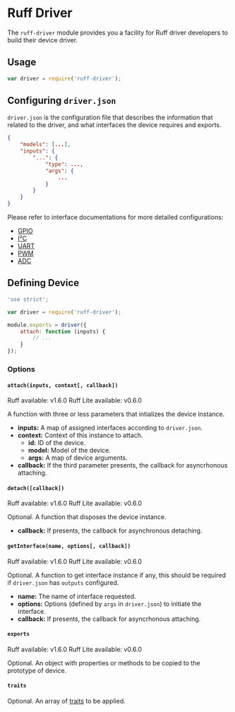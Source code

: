 # Ruff Driver

The `ruff-driver` module provides you a facility for Ruff driver developers to build their device driver.

## Usage

```js
var driver = require('ruff-driver');
```

## Configuring `driver.json`

`driver.json` is the configuration file that describes the information that related to the driver,
and what interfaces the device requires and exports.

```json
{
    "models": [...],
    "inputs": {
        "...": {
            "type": ...,
            "args": {
                ...
            }
        }
    }
}
```

Please refer to interface documentations for more detailed configurations:

- [GPIO](./gpio.html)
- [I²C](./i2c.html)
- [UART](./uart.html)
- [PWM](./pwm.html)
- [ADC](./adc.html)

## Defining Device

```js
'use strict';

var driver = require('ruff-driver');

module.exports = driver({
    attach: function (inputs) {
        // ...
    }
});
```

### Options

#### `attach(inputs, context[, callback])`
<span class="api-platform">Ruff available: v1.6.0</span>
<span class="api-platform">Ruff Lite available: v0.6.0</span>

A function with three or less parameters that intializes the device instance.

- **inputs:** A map of assigned interfaces according to `driver.json`.
- **context:** Context of this instance to attach.
  - **id:** ID of the device.
  - **model:** Model of the device.
  - **args:** A map of device arguments.
- **callback:** If the third parameter presents, the callback for asyncrhonous attaching.

#### `detach([callback])`
<span class="api-platform">Ruff available: v1.6.0</span>
<span class="api-platform">Ruff Lite available: v0.6.0</span>

Optional. A function that disposes the device instance.

- **callback:** If presents, the callback for asynchronous detaching.

#### `getInterface(name, options[, callback])`
<span class="api-platform">Ruff available: v1.6.0</span>
<span class="api-platform">Ruff Lite available: v0.6.0</span>

Optional. A function to get interface instance if any, this should be required if `driver.json` has `outputs` configured.

- **name:** The name of interface requested.
- **options:** Options (defined by `args` in `driver.json`) to initiate the interface.
- **callback:** If presents, the callback for asyncrhonous attaching.

#### `exports`
<span class="api-platform">Ruff available: v1.6.0</span>
<span class="api-platform">Ruff Lite available: v0.6.0</span>

Optional. An object with properties or methods to be copied to the prototype of device.

#### `traits`

Optional. An array of [traits](./trait.html) to be applied.
